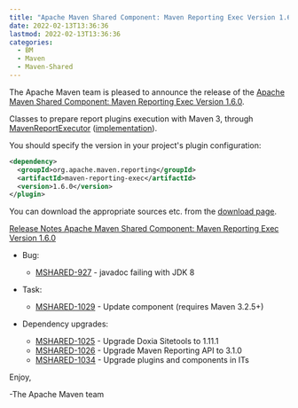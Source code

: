 ```yaml
---
title: "Apache Maven Shared Component: Maven Reporting Exec Version 1.6.0"
date: 2022-02-13T13:36:36
lastmod: 2022-02-13T13:36:36
categories:
  - BM
  - Maven
  - Maven-Shared
---
```

The Apache Maven team is pleased to announce the release of the 
[Apache Maven Shared Component: Maven Reporting Exec Version 1.6.0](https://maven.apache.org/shared/maven-reporting-exec/).

Classes to prepare report plugins execution with Maven 3, through
[MavenReportExecutor](https://maven.apache.org/shared/maven-reporting-exec/apidocs/org/apache/maven/reporting/exec/MavenReportExecutor.html) ([implementation](https://maven.apache.org/shared/maven-reporting-exec/apidocs/org/apache/maven/reporting/exec/DefaultMavenReportExecutor.html)). 

You should specify the version in your project's plugin configuration:

``` xml 
<dependency>
  <groupId>org.apache.maven.reporting</groupId>
  <artifactId>maven-reporting-exec</artifactId>
  <version>1.6.0</version>
</plugin>
```

You can download the appropriate sources etc. from the [download page](https://maven.apache.org/shared/maven-reporting-exec/download.cgi).

<!-- more -->
 
[Release Notes Apache Maven Shared Component: Maven Reporting Exec Version 1.6.0](https://issues.apache.org/jira/secure/ReleaseNote.jspa?projectId=12317922&version=12348384 )



* Bug:
 
  * [MSHARED-927](https://issues.apache.org/jira/browse/MSHARED-927) - javadoc failing with JDK 8


* Task:
 
  * [MSHARED-1029](https://issues.apache.org/jira/browse/MSHARED-1029) - Update component (requires Maven 3.2.5+)


* Dependency upgrades:
 
  * [MSHARED-1025](https://issues.apache.org/jira/browse/MSHARED-1025) - Upgrade Doxia Sitetools to 1.11.1
  * [MSHARED-1026](https://issues.apache.org/jira/browse/MSHARED-1026) - Upgrade Maven Reporting API to 3.1.0
  * [MSHARED-1034](https://issues.apache.org/jira/browse/MSHARED-1034) - Upgrade plugins and components in ITs

Enjoy,
 
-The Apache Maven team
